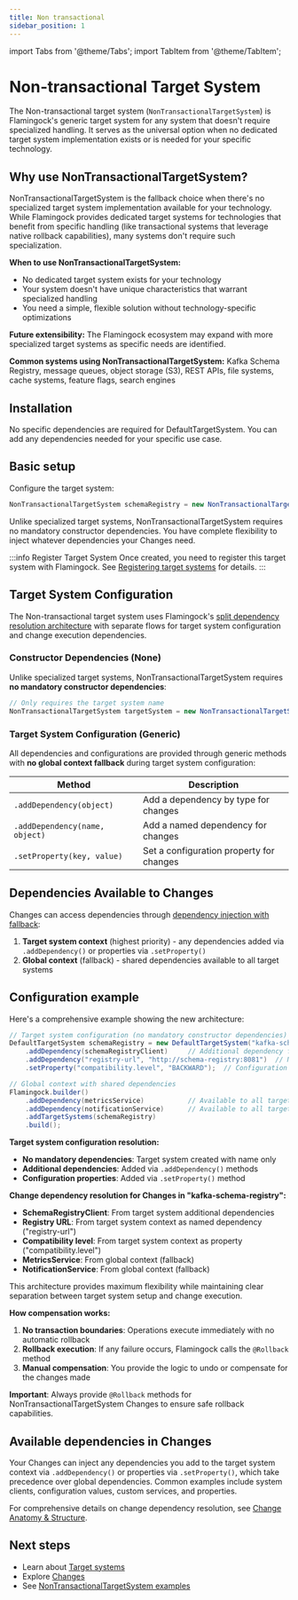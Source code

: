 ```yaml
---
title: Non transactional
sidebar_position: 1
---
```

import Tabs from '@theme/Tabs';
import TabItem from '@theme/TabItem';

# Non-transactional Target System

The Non-transactional target system (`NonTransactionalTargetSystem`) is Flamingock's generic target system for any system that doesn't require specialized handling. It serves as the universal option when no dedicated target system implementation exists or is needed for your specific technology.

## Why use NonTransactionalTargetSystem?

NonTransactionalTargetSystem is the fallback choice when there's no specialized target system implementation available for your technology. While Flamingock provides dedicated target systems for technologies that benefit from specific handling (like transactional systems that leverage native rollback capabilities), many systems don't require such specialization.

**When to use NonTransactionalTargetSystem:**
- No dedicated target system exists for your technology
- Your system doesn't have unique characteristics that warrant specialized handling
- You need a simple, flexible solution without technology-specific optimizations

**Future extensibility:** The Flamingock ecosystem may expand with more specialized target systems as specific needs are identified. 


**Common systems using NonTransactionalTargetSystem:** Kafka Schema Registry, message queues, object storage (S3), REST APIs, file systems, cache systems, feature flags, search engines

## Installation

No specific dependencies are required for DefaultTargetSystem. You can add any dependencies needed for your specific use case.

## Basic setup

Configure the target system:

```java
NonTransactionalTargetSystem schemaRegistry = new NonTransactionalTargetSystem("kafka-schema-registry-id");
```

Unlike specialized target systems, NonTransactionalTargetSystem requires no mandatory constructor dependencies. You have complete flexibility to inject whatever dependencies your Changes need.

:::info Register Target System
Once created, you need to register this target system with Flamingock. See [Registering target systems](introduction.md#registering-target-systems) for details.
:::

## Target System Configuration

The Non-transactional target system uses Flamingock's [split dependency resolution architecture](introduction.md#dependency-injection) with separate flows for target system configuration and change execution dependencies.

### Constructor Dependencies (None)

Unlike specialized target systems, NonTransactionalTargetSystem requires **no mandatory constructor dependencies**:

```java
// Only requires the target system name
NonTransactionalTargetSystem targetSystem = new NonTransactionalTargetSystem("system-name-id");
```

### Target System Configuration (Generic)

All dependencies and configurations are provided through generic methods with **no global context fallback** during target system configuration:

| Method | Description |
|--------|-------------|
| `.addDependency(object)` | Add a dependency by type for changes |
| `.addDependency(name, object)` | Add a named dependency for changes |
| `.setProperty(key, value)` | Set a configuration property for changes |

## Dependencies Available to Changes

Changes can access dependencies through [dependency injection with fallback](../changes/anatomy-and-structure.md#method-parameters-and-dependency-injection):

1. **Target system context** (highest priority) - any dependencies added via `.addDependency()` or properties via `.setProperty()`
2. **Global context** (fallback) - shared dependencies available to all target systems

## Configuration example

Here's a comprehensive example showing the new architecture:

```java
// Target system configuration (no mandatory constructor dependencies)
DefaultTargetSystem schemaRegistry = new DefaultTargetSystem("kafka-schema-registry")
    .addDependency(schemaRegistryClient)     // Additional dependency for changes
    .addDependency("registry-url", "http://schema-registry:8081")  // Named dependency
    .setProperty("compatibility.level", "BACKWARD");  // Configuration property

// Global context with shared dependencies
Flamingock.builder()
    .addDependency(metricsService)           // Available to all target systems
    .addDependency(notificationService)      // Available to all target systems
    .addTargetSystems(schemaRegistry)
    .build();
```

**Target system configuration resolution:**
- **No mandatory dependencies**: Target system created with name only
- **Additional dependencies**: Added via `.addDependency()` methods
- **Configuration properties**: Added via `.setProperty()` method

**Change dependency resolution for Changes in "kafka-schema-registry":**
- **SchemaRegistryClient**: From target system additional dependencies
- **Registry URL**: From target system context as named dependency ("registry-url")
- **Compatibility level**: From target system context as property ("compatibility.level")
- **MetricsService**: From global context (fallback)
- **NotificationService**: From global context (fallback)

This architecture provides maximum flexibility while maintaining clear separation between target system setup and change execution.

**How compensation works:**
1. **No transaction boundaries**: Operations execute immediately with no automatic rollback
2. **Rollback execution**: If any failure occurs, Flamingock calls the `@Rollback` method
3. **Manual compensation**: You provide the logic to undo or compensate for the changes made

**Important**: Always provide `@Rollback` methods for NonTransactionalTargetSystem Changes to ensure safe rollback capabilities.

## Available dependencies in Changes

Your Changes can inject any dependencies you add to the target system context via `.addDependency()` or properties via `.setProperty()`, which take precedence over global dependencies. Common examples include system clients, configuration values, custom services, and properties.

For comprehensive details on change dependency resolution, see [Change Anatomy & Structure](../changes/anatomy-and-structure.md).

## Next steps

- Learn about [Target systems](introduction.md)
- Explore [Changes](../changes/introduction.md)  
- See [NonTransactionalTargetSystem examples](https://github.com/flamingock/flamingock-examples/tree/master/default)